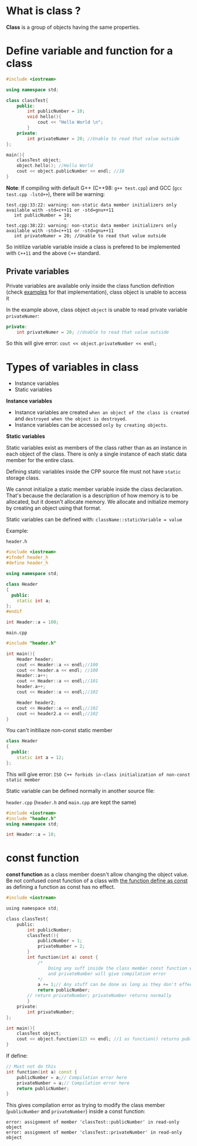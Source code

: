 # What is class ?

**Class** is a group of objects having the same properties.

# Define variable and function for a class

```cpp
#include <iostream>

using namespace std;

class classTest{
	public:
		int publicNumber = 10;
		void hello(){
			cout << "Hello World \n";
		}
	private:
		int privateNumer = 20; //Unable to read that value outside
};

main(){
	classTest object;
	object.hello(); //Hello World
	cout << object.publicNumber << endl; //10
}
```

**Note**: If compiling with default G++ (C++98: ``g++ test.cpp``) and GCC (``gcc test.cpp -lstd++``), there will be warning: 

```
test.cpp:33:22: warning: non-static data member initializers only available with -std=c++11 or -std=gnu++11
   int publicNumber = 10;
                      ^
test.cpp:38:22: warning: non-static data member initializers only available with -std=c++11 or -std=gnu++11
   int privateNumer = 20; //Unable to read that value outside
```

So initilize variable variable inside a class is prefered to be implemented with ``C++11`` and the above ``C++`` standard.

## Private variables

Private variables are available only inside the class function definition (check [examples](https://github.com/TranPhucVinh/Cplusplus/tree/master/Introduction/OOP/Example) for that implementation), class object is unable to access it

In the example above, class object ``object`` is unable to read private variable ``privateNumer``:

```cpp
private:
    int privateNumer = 20; //Unable to read that value outside
```

So this will give error: ``cout << object.privateNumber << endl;``

# Types of variables in class

* Instance variables
* Static variables

**Instance variables**

* Instance variables are created ``when an object of the class is created`` and ``destroyed when the object is destroyed``.
* Instance variables can be accessed ``only by creating objects``.

**Static variables**

Static variables exist as members of the class rather than as an instance in each object of the class. There is only a single instance of each static data member for the entire class. 

Defining static variables inside the CPP source file must not have ``static`` storage class.

We cannot initialize a static member variable inside the class declaration. That's because the declaration is a description of how memory is to be allocated, but it doesn't allocate memory. We allocate and initialize memory by creating an object using that format.
 
Static variables can be defined with: ``className::staticVariable = value``

Example:

``header.h``

```cpp
#include <iostream>
#ifndef header_h
#define header_h

using namespace std;

class Header
{
  public:
    static int a;
};
#endif

int Header::a = 100;
```

``main.cpp``

```cpp
#include "header.h"

int main(){
    Header header;
    cout << Header::a << endl;//100
    cout << header.a << endl; //100
    Header::a++;
    cout << Header::a << endl;//101
    header.a++;
    cout << Header::a << endl;//102

    Header header2;
    cout << Header::a << endl;//102
    cout << header2.a << endl;//102
}
```

You can't initiliaze non-const static member

```cpp
class Header
{
  public:
    static int a = 12;
};
```

This will give error: ``ISO C++ forbids in-class initialization of non-const static member``

Static variable can be defined normally in another source file:

``header.cpp`` (``header.h`` and ``main.cpp`` are kept the same)

```cpp
#include <iostream>
#include "header.h"
using namespace std;

int Header::a = 10;
```
# const function

**const function** as a class member doesn't allow changing the object value. Be not confused const function of a class with [the function define as const](https://github.com/TranPhucVinh/C/tree/master/Introduction/Keywords#const-as-function-definition) as defining a function as const has no effect.

```c
#include <iostream>

using namespace std;

class classTest{
	public:
		int publicNumber;
        classTest(){
            publicNumber = 1;
            privateNumber = 2;
        }
        int function(int a) const {
            /*
                Doing any suff inside the class member const function which effect publicNumber
                and privateNumber will give compilation error
            */
            a += 1;// Any stuff can be done as long as they don't effect the variable of publicNumber
            return publicNumber;
	    // return privateNumber; privateNumber returns normally
        }
    private:
        int privateNumber;
};

int main(){
	classTest object;
    cout << object.function(12) << endl; //1 as function() returns publicNumber
}
```

If define:

```cpp
// Must not do this
int function(int a) const {
    publicNumber = a;// Compilation error here
    privateNumber = a;// Compilation error here
    return publicNumber;
}
```
This gives compilation error as trying to modify the class member (``publicNumber`` and ``privateNumber``) inside a const function:

```
error: assignment of member 'classTest::publicNumber' in read-only object
error: assignment of member 'classTest::privateNumber' in read-only object
```

